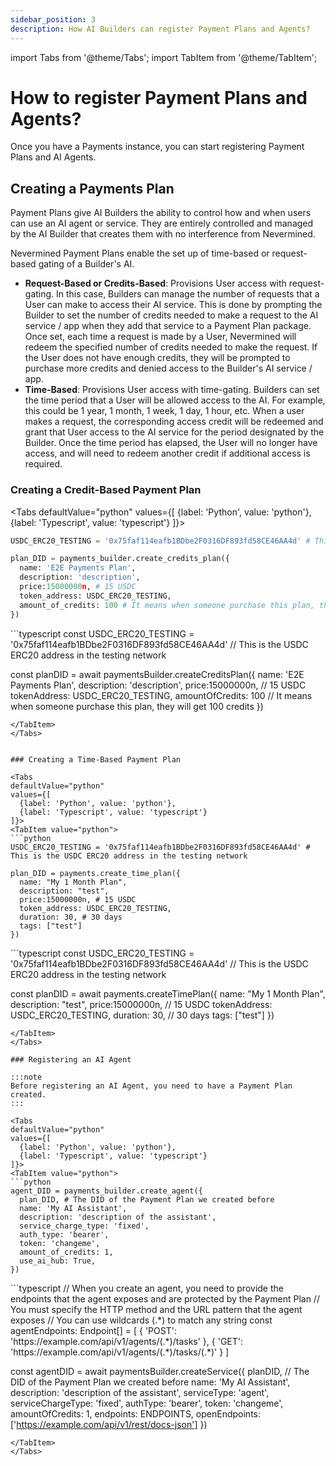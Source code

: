 ```yaml
---
sidebar_position: 3
description: How AI Builders can register Payment Plans and Agents?
---
```


import Tabs from '@theme/Tabs';
import TabItem from '@theme/TabItem';

# How to register Payment Plans and Agents?

Once you have a Payments instance, you can start registering Payment Plans and AI Agents.

## Creating a Payments Plan

Payment Plans give AI Builders the ability to control how and when users can use an AI agent or service. They are entirely controlled and managed by the AI Builder that creates them with no interference from Nevermined.

Nevermined Payment Plans enable the set up of time-based or request-based gating of a Builder's AI.

* **Request-Based or Credits-Based**: Provisions User access with request-gating. In this case, Builders can manage the number of requests that a User can make to access their AI service. This is done by prompting the Builder to set the number of credits needed to make a request to the AI service / app when they add that service to a Payment Plan package. Once set, each time a request is made by a User, Nevermined will redeem the specified number of credits needed to make the request. If the User does not have enough credits, they will be prompted to purchase more credits and denied access to the Builder's AI service / app.
* **Time-Based**: Provisions User access with time-gating. Builders can set the time period that a User will be allowed access to the AI. For example, this could be 1 year, 1 month, 1 week, 1 day, 1 hour, etc. When a user makes a request, the corresponding access credit will be redeemed and grant that User access to the AI service for the period designated by the Builder. Once the time period has elapsed, the User will no longer have access, and will need to redeem another credit if additional access is required.

### Creating a Credit-Based Payment Plan


<Tabs
  defaultValue="python"
  values={[
    {label: 'Python', value: 'python'},
    {label: 'Typescript', value: 'typescript'}
  ]}>
  <TabItem value="python">
  ```python
  USDC_ERC20_TESTING = '0x75faf114eafb1BDbe2F0316DF893fd58CE46AA4d' # This is the USDC ERC20 address in the testing network

  plan_DID = payments_builder.create_credits_plan({
    name: 'E2E Payments Plan', 
    description: 'description', 
    price:15000000n, # 15 USDC
    token_address: USDC_ERC20_TESTING,
    amount_of_credits: 100 # It means when someone purchase this plan, they will get 100 credits
  })
  ```
  </TabItem>
  <TabItem value="typescript">
  ```typescript    
  const USDC_ERC20_TESTING = '0x75faf114eafb1BDbe2F0316DF893fd58CE46AA4d' // This is the USDC ERC20 address in the testing network

  const planDID = await paymentsBuilder.createCreditsPlan({
    name: 'E2E Payments Plan', 
    description: 'description', 
    price:15000000n, // 15 USDC
    tokenAddress: USDC_ERC20_TESTING,
    amountOfCredits: 100 // It means when someone purchase this plan, they will get 100 credits
  })
  ```
  </TabItem>  
</Tabs>


### Creating a Time-Based Payment Plan

<Tabs
  defaultValue="python"
  values={[
    {label: 'Python', value: 'python'},
    {label: 'Typescript', value: 'typescript'}
  ]}>
  <TabItem value="python">
  ```python
  USDC_ERC20_TESTING = '0x75faf114eafb1BDbe2F0316DF893fd58CE46AA4d' # This is the USDC ERC20 address in the testing network

  plan_DID = payments.create_time_plan({
    name: "My 1 Month Plan",
    description: "test",
    price:15000000n, # 15 USDC
    token_address: USDC_ERC20_TESTING,
    duration: 30, # 30 days
    tags: ["test"]
  })  
  ```
  </TabItem>
  <TabItem value="typescript">
  ```typescript  
  const USDC_ERC20_TESTING = '0x75faf114eafb1BDbe2F0316DF893fd58CE46AA4d' // This is the USDC ERC20 address in the testing network

  const planDID = await payments.createTimePlan({
    name: "My 1 Month Plan",
    description: "test",
    price:15000000n, // 15 USDC
    tokenAddress: USDC_ERC20_TESTING,
    duration: 30, // 30 days
    tags: ["test"]
  })
  
  ```
  </TabItem>  
</Tabs>

### Registering an AI Agent

:::note
Before registering an AI Agent, you need to have a Payment Plan created.
:::

<Tabs
  defaultValue="python"
  values={[
    {label: 'Python', value: 'python'},
    {label: 'Typescript', value: 'typescript'}
  ]}>
  <TabItem value="python">
  ```python
  agent_DID = payments_builder.create_agent({
    plan_DID, # The DID of the Payment Plan we created before
    name: 'My AI Assistant',
    description: 'description of the assistant',
    service_charge_type: 'fixed',
    auth_type: 'bearer',
    token: 'changeme',
    amount_of_credits: 1,
    use_ai_hub: True,
  })  
  ```
  </TabItem>
  <TabItem value="typescript">
  ```typescript
  // When you create an agent, you need to provide the endpoints that the agent exposes and are protected by the Payment Plan
  // You must specify the HTTP method and the URL pattern that the agent exposes
  // You can use wildcards (.*) to match any string
  const agentEndpoints: Endpoint[] = [
     { 'POST': 'https://example.com/api/v1/agents/(.*)/tasks' },
     { 'GET': 'https://example.com/api/v1/agents/(.*)/tasks/(.*)' }
  ]

  const agentDID = await paymentsBuilder.createService({
    planDID, // The DID of the Payment Plan we created before
    name: 'My AI Assistant',
    description: 'description of the assistant',
    serviceType: 'agent',
    serviceChargeType: 'fixed',
    authType: 'bearer',
    token: 'changeme',
    amountOfCredits: 1,
    endpoints: ENDPOINTS,
    openEndpoints: ['https://example.com/api/v1/rest/docs-json']
  })
  
  ```
  </TabItem>  
</Tabs>
